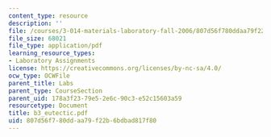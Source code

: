 ```yaml
---
content_type: resource
description: ''
file: /courses/3-014-materials-laboratory-fall-2006/807d56f780ddaa79f22b6bdbad817f80_b3_eutectic.pdf
file_size: 68021
file_type: application/pdf
learning_resource_types:
- Laboratory Assignments
license: https://creativecommons.org/licenses/by-nc-sa/4.0/
ocw_type: OCWFile
parent_title: Labs
parent_type: CourseSection
parent_uid: 178a3f23-79e5-2e6c-90c3-e52c15603a59
resourcetype: Document
title: b3_eutectic.pdf
uid: 807d56f7-80dd-aa79-f22b-6bdbad817f80
---
```

